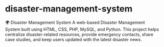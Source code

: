 # disaster-management-system
🌍 Disaster Management System  A web-based Disaster Management System built using HTML, CSS, PHP, MySQL, and Python. This project helps centralize disaster-related resources, provide emergency contacts, share case studies, and keep users updated with the latest disaster news.
